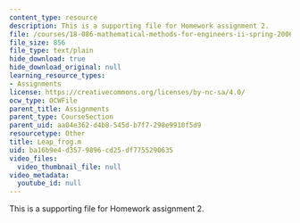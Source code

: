 ```yaml
---
content_type: resource
description: This is a supporting file for Homework assignment 2.
file: /courses/18-086-mathematical-methods-for-engineers-ii-spring-2006/ba16b9e4d3579896cd25df7755290635_Leap_frog.m
file_size: 856
file_type: text/plain
hide_download: true
hide_download_original: null
learning_resource_types:
- Assignments
license: https://creativecommons.org/licenses/by-nc-sa/4.0/
ocw_type: OCWFile
parent_title: Assignments
parent_type: CourseSection
parent_uid: aa04e362-d4b8-545d-b7f7-298e9910f5d9
resourcetype: Other
title: Leap_frog.m
uid: ba16b9e4-d357-9896-cd25-df7755290635
video_files:
  video_thumbnail_file: null
video_metadata:
  youtube_id: null
---
```

This is a supporting file for Homework assignment 2.